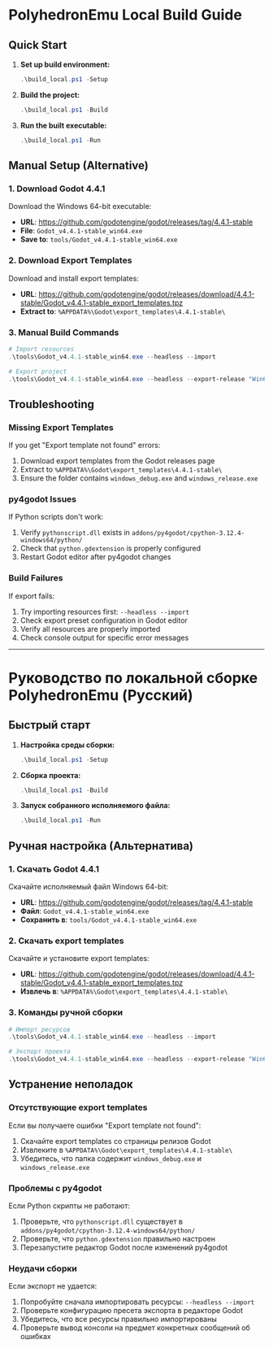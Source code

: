 # PolyhedronEmu Local Build Guide


## Quick Start

1. **Set up build environment:**
   ```powershell
   .\build_local.ps1 -Setup
   ```

2. **Build the project:**
   ```powershell
   .\build_local.ps1 -Build
   ```

3. **Run the built executable:**
   ```powershell
   .\build_local.ps1 -Run
   ```

## Manual Setup (Alternative)

### 1. Download Godot 4.4.1

Download the Windows 64-bit executable:
- **URL**: https://github.com/godotengine/godot/releases/tag/4.4.1-stable
- **File**: `Godot_v4.4.1-stable_win64.exe`
- **Save to**: `tools/Godot_v4.4.1-stable_win64.exe`

### 2. Download Export Templates

Download and install export templates:
- **URL**: https://github.com/godotengine/godot/releases/download/4.4.1-stable/Godot_v4.4.1-stable_export_templates.tpz
- **Extract to**: `%APPDATA%\Godot\export_templates\4.4.1-stable\`

### 3. Manual Build Commands

```powershell
# Import resources
.\tools\Godot_v4.4.1-stable_win64.exe --headless --import

# Export project
.\tools\Godot_v4.4.1-stable_win64.exe --headless --export-release "Win64" ".builds\PolyhedronEmu_win64.exe"
```

## Troubleshooting

### Missing Export Templates
If you get "Export template not found" errors:
1. Download export templates from the Godot releases page
2. Extract to `%APPDATA%\Godot\export_templates\4.4.1-stable\`
3. Ensure the folder contains `windows_debug.exe` and `windows_release.exe`

### py4godot Issues
If Python scripts don't work:
1. Verify `pythonscript.dll` exists in `addons/py4godot/cpython-3.12.4-windows64/python/`
2. Check that `python.gdextension` is properly configured
3. Restart Godot editor after py4godot changes

### Build Failures
If export fails:
1. Try importing resources first: `--headless --import`
2. Check export preset configuration in Godot editor
3. Verify all resources are properly imported
4. Check console output for specific error messages

---

# Руководство по локальной сборке PolyhedronEmu (Русский)

## Быстрый старт

1. **Настройка среды сборки:**
   ```powershell
   .\build_local.ps1 -Setup
   ```

2. **Сборка проекта:**
   ```powershell
   .\build_local.ps1 -Build
   ```

3. **Запуск собранного исполняемого файла:**
   ```powershell
   .\build_local.ps1 -Run
   ```

## Ручная настройка (Альтернатива)

### 1. Скачать Godot 4.4.1

Скачайте исполняемый файл Windows 64-bit:
- **URL**: https://github.com/godotengine/godot/releases/tag/4.4.1-stable
- **Файл**: `Godot_v4.4.1-stable_win64.exe`
- **Сохранить в**: `tools/Godot_v4.4.1-stable_win64.exe`

### 2. Скачать export templates

Скачайте и установите export templates:
- **URL**: https://github.com/godotengine/godot/releases/download/4.4.1-stable/Godot_v4.4.1-stable_export_templates.tpz
- **Извлечь в**: `%APPDATA%\Godot\export_templates\4.4.1-stable\`

### 3. Команды ручной сборки

```powershell
# Импорт ресурсов
.\tools\Godot_v4.4.1-stable_win64.exe --headless --import

# Экспорт проекта
.\tools\Godot_v4.4.1-stable_win64.exe --headless --export-release "Win64" ".builds\PolyhedronEmu_win64.exe"
```

## Устранение неполадок

### Отсутствующие export templates
Если вы получаете ошибки "Export template not found":
1. Скачайте export templates со страницы релизов Godot
2. Извлеките в `%APPDATA%\Godot\export_templates\4.4.1-stable\`
3. Убедитесь, что папка содержит `windows_debug.exe` и `windows_release.exe`

### Проблемы с py4godot
Если Python скрипты не работают:
1. Проверьте, что `pythonscript.dll` существует в `addons/py4godot/cpython-3.12.4-windows64/python/`
2. Проверьте, что `python.gdextension` правильно настроен
3. Перезапустите редактор Godot после изменений py4godot

### Неудачи сборки
Если экспорт не удается:
1. Попробуйте сначала импортировать ресурсы: `--headless --import`
2. Проверьте конфигурацию пресета экспорта в редакторе Godot
3. Убедитесь, что все ресурсы правильно импортированы
4. Проверьте вывод консоли на предмет конкретных сообщений об ошибках